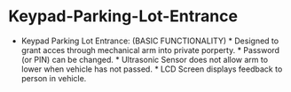 # Keypad-Parking-Lot-Entrance
* Keypad Parking Lot Entrance: (BASIC FUNCTIONALITY)  *  Designed to grant acces through mechanical arm into private porperty.  *  Password (or PIN) can be changed.  *  Ultrasonic Sensor does not allow arm to lower when vehicle has not passed.  *  LCD Screen displays feedback to person in vehicle. 
